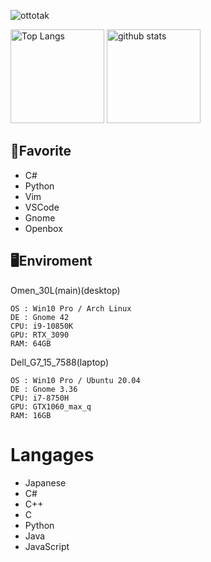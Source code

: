 <p align="left">
  <img src="https://komarev.com/ghpvc/?username=ottotak&style=flat-square" alt="ottotak" />
  </p>

<p align="left"> 
  <img alt="Top Langs" height="150px" src="https://github-readme-stats.vercel.app/api/top-langs/?username=ottotak&layout=compact&show_icons=true&theme=onedark" />
  <img alt="github stats" height="150px" src="https://github-readme-stats.vercel.app/api?username=ottotak&theme=onedark&show_icons=ture" />
</p>

## 🌟Favorite
- C#   
- Python  
- Vim
- VSCode
- Gnome
- Openbox
## 🖥Enviroment
Omen_30L(main)(desktop)
```
OS : Win10 Pro / Arch Linux
DE : Gnome 42
CPU: i9-10850K
GPU: RTX_3090
RAM: 64GB
```
Dell_G7_15_7588(laptop)
```
OS : Win10 Pro / Ubuntu 20.04
DE : Gnome 3.36
CPU: i7-8750H
GPU: GTX1060_max_q
RAM: 16GB
```
# Langages
- Japanese
- C#
- C++
- C
- Python
- Java
- JavaScript
